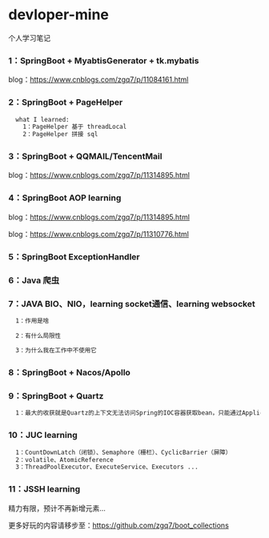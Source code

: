 # devloper-mine
个人学习笔记

### 1：SpringBoot + MyabtisGenerator + tk.mybatis
   blog：https://www.cnblogs.com/zgq7/p/11084161.html

### 2：SpringBoot + PageHelper
```diff
  what I learned:
    1：PageHelper 基于 threadLocal
    2：PageHelper 拼接 sql
```
### 3：SpringBoot + QQMAIL/TencentMail
  blog：https://www.cnblogs.com/zgq7/p/11314895.html

### 4：SpringBoot AOP learning
  blog：https://www.cnblogs.com/zgq7/p/11314895.html

  blog：https://www.cnblogs.com/zgq7/p/11310776.html

### 5：SpringBoot ExceptionHandler

### 6：Java 爬虫

### 7：JAVA BIO、NIO，learning socket通信、learning websocket
```diff
  1：作用是啥
  
  2：有什么局限性
  
  3：为什么我在工作中不使用它
```
### 8：SpringBoot + Nacos/Apollo

### 9：SpringBoot + Quartz
```diff  
  1：最大的收获就是Quartz的上下文无法访问Spring的IOC容器获取bean，只能通过ApplicationContext 来获取容器中的Bean
```
### 10：JUC learning 
```diff
  1：CountDownLatch（闭锁）、Semaphore（栅栏）、CyclicBarrier（屏障）
  2：volatile、AtomicReference
  3：ThreadPoolExecutor、ExecuteService、Executors ...
```

### 11：JSSH learning



精力有限，预计不再新增元素...

更多好玩的内容请移步至：https://github.com/zgq7/boot_collections

